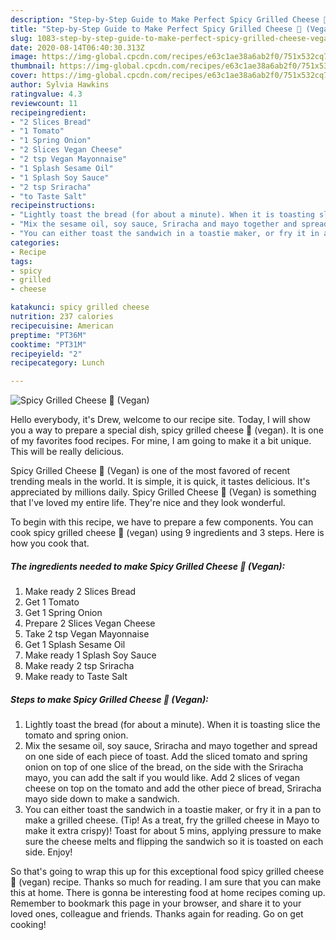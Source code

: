 ```yaml
---
description: "Step-by-Step Guide to Make Perfect Spicy Grilled Cheese 🧀 (Vegan)"
title: "Step-by-Step Guide to Make Perfect Spicy Grilled Cheese 🧀 (Vegan)"
slug: 1083-step-by-step-guide-to-make-perfect-spicy-grilled-cheese-vegan
date: 2020-08-14T06:40:30.313Z
image: https://img-global.cpcdn.com/recipes/e63c1ae38a6ab2f0/751x532cq70/spicy-grilled-cheese-🧀-vegan-recipe-main-photo.jpg
thumbnail: https://img-global.cpcdn.com/recipes/e63c1ae38a6ab2f0/751x532cq70/spicy-grilled-cheese-🧀-vegan-recipe-main-photo.jpg
cover: https://img-global.cpcdn.com/recipes/e63c1ae38a6ab2f0/751x532cq70/spicy-grilled-cheese-🧀-vegan-recipe-main-photo.jpg
author: Sylvia Hawkins
ratingvalue: 4.3
reviewcount: 11
recipeingredient:
- "2 Slices Bread"
- "1 Tomato"
- "1 Spring Onion"
- "2 Slices Vegan Cheese"
- "2 tsp Vegan Mayonnaise"
- "1 Splash Sesame Oil"
- "1 Splash Soy Sauce"
- "2 tsp Sriracha"
- "to Taste Salt"
recipeinstructions:
- "Lightly toast the bread (for about a minute). When it is toasting slice the tomato and spring onion."
- "Mix the sesame oil, soy sauce, Sriracha and mayo together and spread on one side of each piece of toast. Add the sliced tomato and spring onion on top of one slice of the bread, on the side with the Sriracha mayo, you can add the salt if you would like. Add 2 slices of vegan cheese on top on the tomato and add the other piece of bread, Sriracha mayo side down to make a sandwich."
- "You can either toast the sandwich in a toastie maker, or fry it in a pan to make a grilled cheese. (Tip! As a treat, fry the grilled cheese in Mayo to make it extra crispy)! Toast for about 5 mins, applying pressure to make sure the cheese melts and flipping the sandwich so it is toasted on each side. Enjoy!"
categories:
- Recipe
tags:
- spicy
- grilled
- cheese

katakunci: spicy grilled cheese 
nutrition: 237 calories
recipecuisine: American
preptime: "PT36M"
cooktime: "PT31M"
recipeyield: "2"
recipecategory: Lunch

---
```



![Spicy Grilled Cheese 🧀 (Vegan)](https://img-global.cpcdn.com/recipes/e63c1ae38a6ab2f0/751x532cq70/spicy-grilled-cheese-🧀-vegan-recipe-main-photo.jpg)

Hello everybody, it's Drew, welcome to our recipe site. Today, I will show you a way to prepare a special dish, spicy grilled cheese 🧀 (vegan). It is one of my favorites food recipes. For mine, I am going to make it a bit unique. This will be really delicious.

Spicy Grilled Cheese 🧀 (Vegan) is one of the most favored of recent trending meals in the world. It is simple, it is quick, it tastes delicious. It's appreciated by millions daily. Spicy Grilled Cheese 🧀 (Vegan) is something that I've loved my entire life. They're nice and they look wonderful.




To begin with this recipe, we have to prepare a few components. You can cook spicy grilled cheese 🧀 (vegan) using 9 ingredients and 3 steps. Here is how you cook that.

<!--inarticleads1-->

##### The ingredients needed to make Spicy Grilled Cheese 🧀 (Vegan):

1. Make ready 2 Slices Bread
1. Get 1 Tomato
1. Get 1 Spring Onion
1. Prepare 2 Slices Vegan Cheese
1. Take 2 tsp Vegan Mayonnaise
1. Get 1 Splash Sesame Oil
1. Make ready 1 Splash Soy Sauce
1. Make ready 2 tsp Sriracha
1. Make ready to Taste Salt




<!--inarticleads2-->

##### Steps to make Spicy Grilled Cheese 🧀 (Vegan):

1. Lightly toast the bread (for about a minute). When it is toasting slice the tomato and spring onion.
1. Mix the sesame oil, soy sauce, Sriracha and mayo together and spread on one side of each piece of toast. Add the sliced tomato and spring onion on top of one slice of the bread, on the side with the Sriracha mayo, you can add the salt if you would like. Add 2 slices of vegan cheese on top on the tomato and add the other piece of bread, Sriracha mayo side down to make a sandwich.
1. You can either toast the sandwich in a toastie maker, or fry it in a pan to make a grilled cheese. (Tip! As a treat, fry the grilled cheese in Mayo to make it extra crispy)! Toast for about 5 mins, applying pressure to make sure the cheese melts and flipping the sandwich so it is toasted on each side. Enjoy!




So that's going to wrap this up for this exceptional food spicy grilled cheese 🧀 (vegan) recipe. Thanks so much for reading. I am sure that you can make this at home. There is gonna be interesting food at home recipes coming up. Remember to bookmark this page in your browser, and share it to your loved ones, colleague and friends. Thanks again for reading. Go on get cooking!

